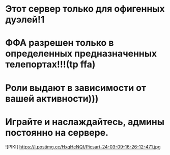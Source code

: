 # Этот сервер только для офигенных дуэлей!1
# ФФА разрешен только в определенных предназначенных телепортах!!!(tp ffa)
# Роли выдают в зависимости от вашей активности)))
# Играйте и наслаждайтесь, админы постоянно на сервере.
![PIKI]
https://i.postimg.cc/HxqHcNQf/Picsart-24-03-09-16-26-12-471.jpg
